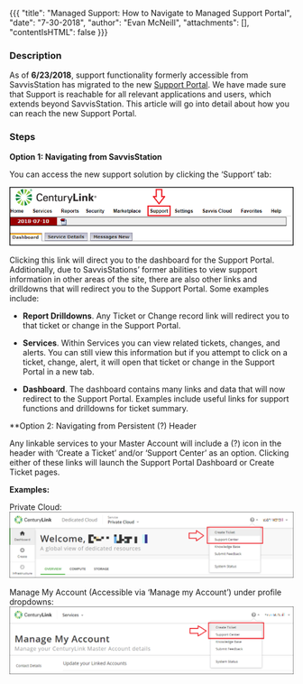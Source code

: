 {{{
  "title": "Managed Support: How to Navigate to Managed Support Portal",
  "date": "7-30-2018",
  "author": "Evan McNeill",
  "attachments": [],
  "contentIsHTML": false
}}}

### Description

As of **6/23/2018**, support functionality formerly accessible from SavvisStation has migrated to the new [Support Portal](https://managedsupport.ctl.io).  We have made sure that Support is reachable for all relevant applications and users, which extends beyond SavvisStation.  This article will go into detail about how you can reach the new Support Portal.

### Steps

**Option 1: Navigating from SavvisStation**

You can access the new support solution by clicking the ‘Support’ tab:

  ![supportportalnavigation](../images/managedsupport/howtonavigatetosupportportal-1.png)

Clicking this link will direct you to the dashboard for the Support Portal.  Additionally, due to SavvisStations’ former abilities to view support information in other areas of the site, there are also other links and drilldowns that will redirect you to the Support Portal.  Some examples include:

- **Report Drilldowns**.  Any Ticket or Change record link will redirect you to that ticket or change in the Support Portal.

- **Services**.  Within Services you can view related tickets, changes, and alerts.  You can still view this information but if you attempt to click on a ticket, change, alert, it will open that ticket or change in the Support Portal in a new tab.

- **Dashboard**.  The dashboard contains many links and data that will now redirect to the Support Portal.  Examples include useful links for support functions and drilldowns for ticket summary.

**Option 2: Navigating from Persistent (?) Header

Any linkable services to your Master Account will include a (?) icon in the header with ‘Create a Ticket’ and/or ‘Support Center’ as an option.  Clicking either of these links will launch the Support Portal Dashboard or Create Ticket pages.

**Examples:**

Private Cloud:
  ![supportportalnavigation](../images/managedsupport/howtonavigatetosupportportal-2.png)

Manage My Account (Accessible via ‘Manage my Account’) under profile dropdowns:
  ![supportportalnavigation](../images/managedsupport/howtonavigatetosupportportal-3.png)
